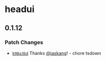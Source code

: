 # headui

## 0.1.12

### Patch Changes

- [`b98a3bd`](https://github.com/jaskang/headui/commit/b98a3bda36487a2d8a6ad6a5189b398d417b1708) Thanks [@jaskang](https://github.com/jaskang)! - chore tsdown
